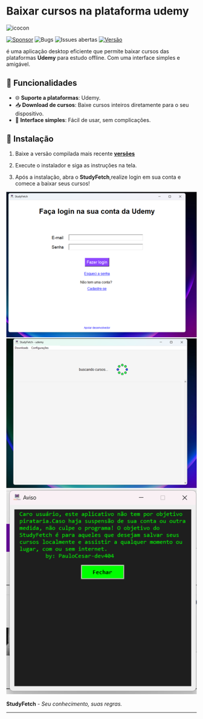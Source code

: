 # Baixar cursos na plataforma udemy


![icocon](bin/favicon.ico)

[![Sponsor](https://img.shields.io/badge/%F0%9F%92%B0-Apoie_o_projeto-00b16a?style=for-the-badge)](https://apoia.se/paulocesar-dev404) 
![Bugs](https://img.shields.io/github/issues/paulocesar-dev404/Baixar-cursos-da-plataforma-udemy/bug?style=for-the-badge&color=ff0000&label=Bugs&logo=bugatti)
![Issues abertas](https://img.shields.io/github/issues/paulocesar-dev404/Baixar-cursos-da-plataforma-udemy?style=for-the-badge&color=ff9800&label=Issues)
[![Versão](https://img.shields.io/github/v/release/paulocesar-dev404/Baixar-cursos-da-plataforma-udemy?style=for-the-badge&color=blue&label=Vers%C3%A3o)](https://raw.githubusercontent.com/PauloCesar-dev404/Baixar-cursos-da-plataforma-udemy/refs/heads/main/versions/StudyFetch%20setupamdx64_v1_0_4.exe)

é uma aplicação desktop eficiente que permite baixar cursos das plataformas **Udemy**
para estudo offline. Com uma interface simples e amigável.

## 📜 Funcionalidades

- 🌐 **Suporte a plataformas**: Udemy.
- 📥 **Download de cursos**: Baixe cursos inteiros diretamente para o seu dispositivo.
- 🚀 **Interface simples**: Fácil de usar, sem complicações.

## 🚀 Instalação

1. Baixe a versão compilada mais recente **[versões](versions/README.md)**

2. Execute o instalador e siga as instruções na tela.

3. Após a instalação, abra o **StudyFetch**,realize login em sua conta e comece a baixar seus cursos!


![login](bin/login.png)
![carregando cursos](bin/loading.png)
![Aviso de uso](bin/aviso.png)


**StudyFetch** - *Seu conhecimento, suas regras.*


---
